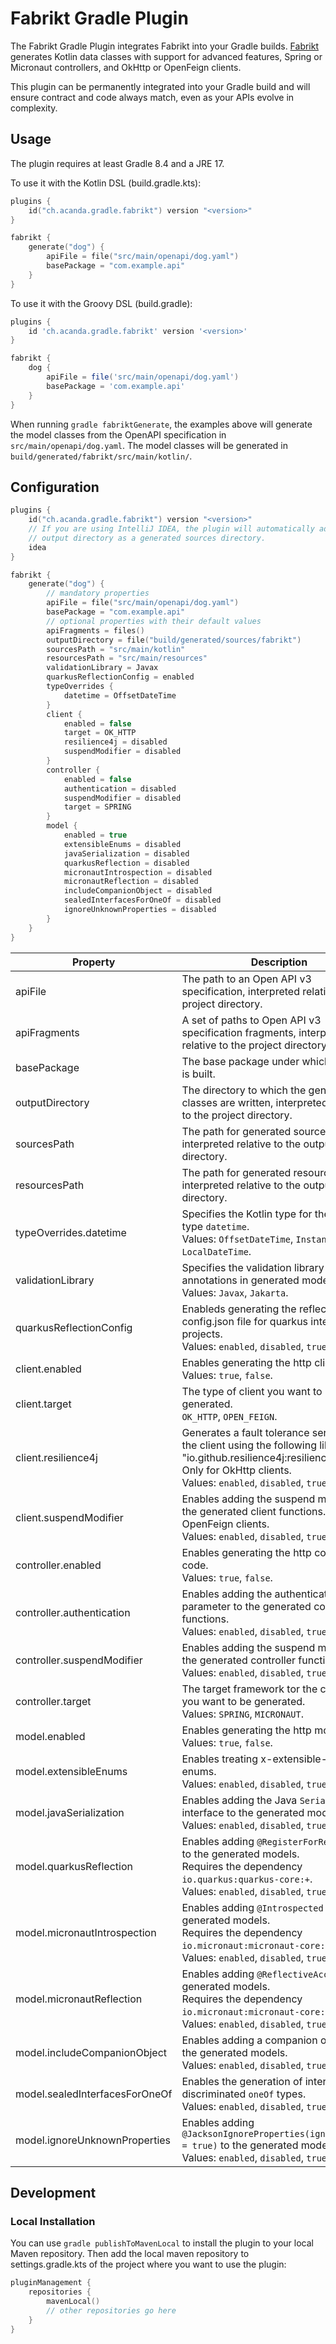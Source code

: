 # Fabrikt Gradle Plugin

The Fabrikt Gradle Plugin integrates Fabrikt into your Gradle builds.
[Fabrikt](https://github.com/cjbooms/fabrikt) generates Kotlin data classes with
support for advanced features, Spring or Micronaut controllers, and OkHttp or
OpenFeign clients.

This plugin can be permanently integrated into your Gradle build and will ensure
contract and code always match, even as your APIs evolve in complexity.

## Usage

The plugin requires at least Gradle 8.4 and a JRE 17.

To use it with the Kotlin DSL (build.gradle.kts):

```kotlin
plugins {
    id("ch.acanda.gradle.fabrikt") version "<version>"
}

fabrikt {
    generate("dog") {
        apiFile = file("src/main/openapi/dog.yaml")
        basePackage = "com.example.api"
    }
}
```

To use it with the Groovy DSL (build.gradle):

```groovy
plugins {
    id 'ch.acanda.gradle.fabrikt' version '<version>'
}

fabrikt {
    dog {
        apiFile = file('src/main/openapi/dog.yaml')
        basePackage = 'com.example.api'
    }
}
```

When running `gradle fabriktGenerate`, the examples above will generate the
model classes from the OpenAPI specification in `src/main/openapi/dog.yaml`. The
model classes will be generated in `build/generated/fabrikt/src/main/kotlin/`.

## Configuration

```kotlin
plugins {
    id("ch.acanda.gradle.fabrikt") version "<version>"
    // If you are using IntelliJ IDEA, the plugin will automatically add the
    // output directory as a generated sources directory.
    idea
}

fabrikt {
    generate("dog") {
        // mandatory properties
        apiFile = file("src/main/openapi/dog.yaml")
        basePackage = "com.example.api"
        // optional properties with their default values
        apiFragments = files()
        outputDirectory = file("build/generated/sources/fabrikt")
        sourcesPath = "src/main/kotlin"
        resourcesPath = "src/main/resources"
        validationLibrary = Javax
        quarkusReflectionConfig = enabled
        typeOverrides {
            datetime = OffsetDateTime
        }
        client {
            enabled = false
            target = OK_HTTP
            resilience4j = disabled
            suspendModifier = disabled
        }
        controller {
            enabled = false
            authentication = disabled
            suspendModifier = disabled
            target = SPRING
        }
        model {
            enabled = true
            extensibleEnums = disabled
            javaSerialization = disabled
            quarkusReflection = disabled
            micronautIntrospection = disabled
            micronautReflection = disabled
            includeCompanionObject = disabled
            sealedInterfacesForOneOf = disabled
            ignoreUnknownProperties = disabled
        }
    }
}
```

| Property                       | Description                                                                                                                                                                                              | Default value                     |
|--------------------------------|----------------------------------------------------------------------------------------------------------------------------------------------------------------------------------------------------------|-----------------------------------|
| apiFile                        | The path to an Open API v3 specification, interpreted relative to the project directory.                                                                                                                 |                                   |
| apiFragments                   | A set of paths to Open API v3 specification fragments, interpreted relative to the project directory.                                                                                                    | `files()`                         |
| basePackage                    | The base package under which all code is built.                                                                                                                                                          |                                   |
| outputDirectory                | The directory to which the generated classes are written, interpreted relative to the project directory.                                                                                                 | `build/generated/sources/fabrikt` |
| sourcesPath                    | The path for generated source files, interpreted relative to the output directory.                                                                                                                       | `src/main/kotlin`                 |
| resourcesPath                  | The path for generated resource files, interpreted relative to the output directory.                                                                                                                     | `src/main/resources`              |
| typeOverrides.datetime         | Specifies the Kotlin type for the OAS type `datetime`.<br/>Values: `OffsetDateTime`, `Instant`, `LocalDateTime`.                                                                                         | `OffsetDateTime`                  |
| validationLibrary              | Specifies the validation library used for annotations in generated model classes.<br/>Values: `Javax`, `Jakarta`.                                                                                        | `Jakarta`                         |
| quarkusReflectionConfig        | Enableds generating the reflection-config.json file for quarkus integration projects.<br/>Values: `enabled`, `disabled`, `true`, `false`.                                                                | `enabled`                         |
| client.enabled                 | Enables generating the http client code.<br/>Values: `true`, `false`.                                                                                                                                    | `false`                           |
| client.target                  | The type of client you want to be generated.<br/>`OK_HTTP`, `OPEN_FEIGN`.                                                                                                                                | `OK_HTTP`                         |
| client.resilience4j            | Generates a fault tolerance service for the client using the following library "io.github.resilience4j:resilience4j-all:+". Only for OkHttp clients.<br/>Values: `enabled`, `disabled`, `true`, `false`. | `disabled`                        |
| client.suspendModifier         | Enables adding the suspend modifier to the generated client functions. Only for OpenFeign clients.<br/>Values: `enabled`, `disabled`, `true`, `false`.                                                   | `disabled`                        |
| controller.enabled             | Enables generating the http controller code.<br/>Values: `true`, `false`.                                                                                                                                | `false`                           |
| controller.authentication      | Enables adding the authentication parameter to the generated controller functions.<br/>Values: `enabled`, `disabled`, `true`, `false`.                                                                   | `disabled`                        |
| controller.suspendModifier     | Enables adding the suspend modifier to the generated controller functions.<br/>Values: `enabled`, `disabled`, `true`, `false`.                                                                           | `disabled`                        |
| controller.target              | The target framework tor the controllers you want to be generated.<br/>Values: `SPRING`, `MICRONAUT`.                                                                                                    | `SPRING`                          |
| model.enabled                  | Enables generating the http model code.<br/>Values: `true`, `false`.                                                                                                                                     | `true`                            |
| model.extensibleEnums          | Enables treating x-extensible-enums as enums.<br/>Values: `enabled`, `disabled`, `true`, `false`.                                                                                                        | `disabled`                        |
| model.javaSerialization        | Enables adding the Java `Serializable` interface to the generated models.<br/>Values: `enabled`, `disabled`, `true`, `false`.                                                                            | `disabled`                        |      
| model.quarkusReflection        | Enables adding `@RegisterForReflection` to the generated models.<br/>Requires the dependency `io.quarkus:quarkus-core:+`.<br/>Values: `enabled`, `disabled`, `true`, `false`.                            | `disabled`                        |
| model.micronautIntrospection   | Enables adding `@Introspected` to the generated models.<br/>Requires the dependency `io.micronaut:micronaut-core:+`.<br/>Values: `enabled`, `disabled`, `true`, `false`.                                 | `disabled`                        |
| model.micronautReflection      | Enables adding `@ReflectiveAccess` to the generated models.<br/>Requires the dependency `io.micronaut:micronaut-core:+`.<br/>Values: `enabled`, `disabled`, `true`, `false`.                             | `disabled`                        |      
| model.includeCompanionObject   | Enables adding a companion object to the generated models.<br/>Values: `enabled`, `disabled`, `true`, `false`.                                                                                           | `disabled`                        |
| model.sealedInterfacesForOneOf | Enables the generation of interfaces for discriminated `oneOf` types.<br/>Values: `enabled`, `disabled`, `true`, `false`.                                                                                | `disabled`                        |
| model.ignoreUnknownProperties  | Enables adding `@JacksonIgnoreProperties(ignoreUnknown = true)` to the generated models.<br/>Values: `enabled`, `disabled`, `true`, `false`.                                                             | `disabled`                        |

## Development

### Local Installation

You can use `gradle publishToMavenLocal` to install the plugin to your local Maven repository.
Then add the local maven repository to settings.gradle.kts of the project where you want to use the plugin:

```kotlin
pluginManagement {
    repositories {
        mavenLocal()
        // other repositories go here
    }
}
```
